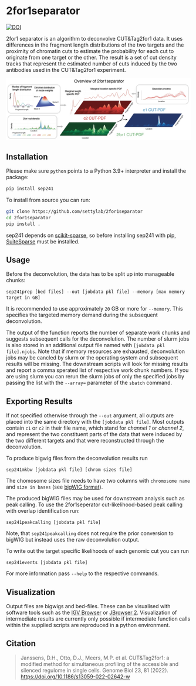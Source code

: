 # 2for1separator

[![DOI](https://zenodo.org/badge/402908753.svg)](https://zenodo.org/badge/latestdoi/402908753)

2for1 separator is an algorithm to deconvolve CUT&Tag2for1 data.  It uses
differences in the fragment length distributions of the two targets and the
proximity of chromatin cuts to estimate the probability for each cut to
originate from one target or the other. The result is a set of cut density
tracks that represent the estimated number of cuts induced by the two
antibodies used in the CUT&Tag2for1 experiment.

![Schematic](https://github.com/settylab/2for1separator/raw/main/schematic.jpg?raw=true "Schematic")

## Installation

Please make sure `python` points to a Python 3.9+ interpreter
and install the package:
```bash
pip install sep241
```
To install from source you can run:
```bash
git clone https://github.com/settylab/2for1separator
cd 2for1separator
pip install .
```

sep241 depends on [scikit-sparse](https://scikit-sparse.readthedocs.io/en/latest/overview.html#installation), so before installing sep241 with pip, [SuiteSparse](https://people.engr.tamu.edu/davis/suitesparse.html) must be installed.

## Usage

Before the deconvolution, the data has to be split up into manageable chunks:
```
sep241prep [bed files] --out [jobdata pkl file] --memory [max memory target in GB]
```
It is recommended to use approximately `20` GB or more for `--memory`.
This specifies the targeted memory demand during the subsequent deconvolution.

The output of the function reports the number of separate work chunks
and suggests subsequent calls for the deconvolution.
The number of slurm jobs is also stored in an additional output file named
with `[jobdata pkl file].njobs`.
Note that if memory resources are exhausted, deconvolution jobs
may be cancled by slurm or the operating system and subsequent
results will be missing. The downstream scripts will look for missing
results and report a comma sperated list of respective work chunk
numbers. If you are using slurm you can rerun the slurm jobs of only
the specified jobs by passing the list with the `--array=` parameter
of the `sbatch` command.

## Exporting Results

If not specified otherwise through the `--out` argument, all outputs are placed
into the same directory with the `[jobdata pkl file]`. Most outputs contain
`c1` or `c2` in their file name, which stand for _channel 1_ or _channel 2_,
and represent the two constituent parts of the data that were
induced by the two different targets and that were
reconstructed through the deconvolution.

To produce bigwig files from the deconvolution results run
```
sep241mkbw [jobdata pkl file] [chrom sizes file]
```
The chomosome sizes file needs to have two columns with `chromosome name` and
`size in bases`
(see [bigWIG format](https://genome.ucsc.edu/goldenPath/help/bigWig.html)).

The produced bigWIG files may be used for downstream analysis such as peak
calling. To use the 2for1seperator cut-likelihood-based peak calling
with overlap identification run:
```
sep241peakcalling [jobdata pkl file]
```
Note, that `sep241peakcalling` does not require the prior conversion
to bigWIG but instead uses the raw deconvolution output.

To write out the target specific likelihoods of each genomic cut you can run
```
sep241events [jobdata pkl file]
```

For more information pass `--help` to the respective commands.

## Visualization

Output files are bigwigs and bed-files. These can be visualised
with software tools such as the
[IGV Browser](https://software.broadinstitute.org/software/igv/)
or
[JBrowser 2](https://jbrowse.org/jb2/).
Visualization of intermediate results are currently only possible
if intermediate function calls within the supplied scripts are
reproduced in a python environment.

## Citation

> Janssens, D.H., Otto, D.J., Meers, M.P. et al. CUT&Tag2for1: a modified method
> for simultaneous profiling of the accessible and silenced regulome in single 
> cells. Genome Biol 23, 81 (2022). https://doi.org/10.1186/s13059-022-02642-w
